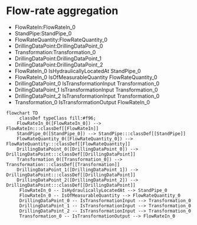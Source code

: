 # Flow-rate aggregation
- FlowRateIn:FlowRateIn_0
- StandPipe:StandPipe_0
- FlowRateQuantity:FlowRateQuantity_0
- DrillingDataPoint:DrillingDataPoint_0
- Transformation:Transformation_0
- DrillingDataPoint:DrillingDataPoint_1
- DrillingDataPoint:DrillingDataPoint_2
- FlowRateIn_0 IsHydraulicallyLocatedAt StandPipe_0
- FlowRateIn_0 IsOfMeasurableQuantity FlowRateQuantity_0
- DrillingDataPoint_0 IsTransformationInput Transformation_0
- DrillingDataPoint_1 IsTransformationInput Transformation_0
- DrillingDataPoint_2 IsTransformationInput Transformation_0
- Transformation_0 IsTransformationOutput FlowRateIn_0
```mermaid
flowchart TD
	 classDef typeClass fill:#f96;
	FlowRateIn_0([FlowRateIn_0]) --> FlowRateIn:::classDef[[FlowRateIn]]
	StandPipe_0([StandPipe_0]) --> StandPipe:::classDef[[StandPipe]]
	FlowRateQuantity_0([FlowRateQuantity_0]) --> FlowRateQuantity:::classDef[[FlowRateQuantity]]
	DrillingDataPoint_0([DrillingDataPoint_0]) --> DrillingDataPoint:::classDef[[DrillingDataPoint]]
	Transformation_0([Transformation_0]) --> Transformation:::classDef[[Transformation]]
	DrillingDataPoint_1([DrillingDataPoint_1]) --> DrillingDataPoint:::classDef[[DrillingDataPoint]]
	DrillingDataPoint_2([DrillingDataPoint_2]) --> DrillingDataPoint:::classDef[[DrillingDataPoint]]
	 FlowRateIn_0 -- IsHydraulicallyLocatedAt --> StandPipe_0 
	 FlowRateIn_0 -- IsOfMeasurableQuantity --> FlowRateQuantity_0 
	 DrillingDataPoint_0 -- IsTransformationInput --> Transformation_0 
	 DrillingDataPoint_1 -- IsTransformationInput --> Transformation_0 
	 DrillingDataPoint_2 -- IsTransformationInput --> Transformation_0 
	 Transformation_0 -- IsTransformationOutput --> FlowRateIn_0 
```
